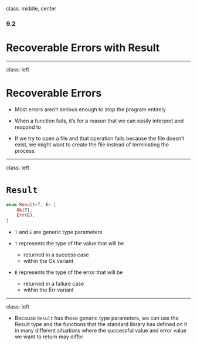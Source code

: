 
class: middle, center

### 9.2

# Recoverable Errors with Result

---
class: left

# Recoverable Errors

* Most errors aren’t serious enough to stop the program entirely

* When a function fails, it’s for a reason that we can easily interpret and 
respond to

* If we try to open a file and that operation fails because the file doesn’t 
exist, we might want to create the file instead of terminating the process.

---
class: left

# `Result`

```rust
enum Result<T, E> {
    Ok(T),
    Err(E),
}
```

* `T` and `E` are generic type parameters

* `T` represents the type of the value that will be 
  * returned in a success case 
  * within the Ok variant

* `E` represents the type of the error that will be 
  * returned in a failure case 
  * within the Err variant

---
class: left

* Because `Result` has these generic type parameters, we can use the Result 
  type and the functions that the standard library has defined on it in many 
  different situations where the successful value and error value we want to 
  return may differ

